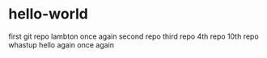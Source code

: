 # hello-world
first git repo
lambton 
once again
second repo
third repo
4th repo
10th repo
whastup
hello again
once again
